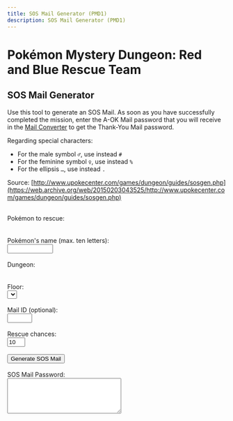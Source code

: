 ```yaml
---
title: SOS Mail Generator (PMD1)
description: SOS Mail Generator (PMD1)
---
```

# Pokémon Mystery Dungeon: Red and Blue Rescue Team
## SOS Mail Generator
Use this tool to generate an SOS Mail. As soon as you have successfully completed the mission, enter the A-OK Mail password that you will receive in the [Mail Converter](aokmail) to get the Thank-You Mail password.

Regarding special characters:
- For the male symbol `♂`, use instead `#`
- For the feminine symbol `♀`, use instead `%`
- For the ellipsis `…`, use instead `.`

Source: [http://www.upokecenter.com/games/dungeon/guides/sosgen.php](https://web.archive.org/web/20150203043525/http://www.upokecenter.com/games/dungeon/guides/sosgen.php)<br><br>

<script src="/assets/js/tools/PMD1/objets-en.js" type="text/javascript">
</script>
<script src="/assets/js/tools/PMD1/pokemon-en.js" type="text/javascript">
</script>
<script type="text/javascript">
  let ChoosePokemon="Please choose a Pokémon."
  let SpecialChars="Please avoid using special characters in the name."
</script>
<script src="/assets/js/tools/PMD1/lettresos.js" type="text/javascript">
</script>
<script type="text/javascript">
  //<![CDATA[

let debug=0


function formatpass(x){
 x=x.replace(/[\n\s\r]/g,"").toUpperCase()
 return x.substr(0,5)+" "
       +x.substr(5,8)+" "
       +x.substr(13,5)+"\r\n"
       +x.substr(18,5)+" "
       +x.substr(23,8)+" "
       +x.substr(31,5)+"\r\n"
       +x.substr(36,5)+" "
       +x.substr(41,8)+" "
       +x.substr(49,5)+"\r\n"
}

let baddungeons="18191E2731323336373D3F"
let badpokemon=
"C90078017C01230125010E0051005200"+
"33015E009100920090009C010D010C01"+
"0E0113019600990198019D0112011401"+
"95019601970197009B019A019E01A401"+
"A501A601"

let floors=
"04060A0E0A0B040D0F0D040A06100618"+
"041A0A2964150564150C64641A1A0D15"+
"331F1F1F151F100D141F0B1015151F05"+
"050B033346101F14140C644C29646402"

onload=function(){
 showfloors() 
}

function isbaditem(x){
 if(x>=0xF0)return 0
 for(let i=0;i<baditems.length/2;i++){
  if(x==c2c(baditems,i))
   return 1
 }
 return 0
}

function isbaddungeon(x){
 if(x>0x3F)return 1
 for(let i=0;i<baddungeons.length/2;i++){
  if(x==c2c(baddungeons,i))
   return 1
 }
 return 0
}

function getspecies(id){
 if(id==0x179||id==0x17A||id==0x17B)
  return 0x178
 if((id>=0xca&&id<=0xe2)||id==0x19F||id==0x1A0)
  return 201
 if(id==0x1A1||id==0x1A2||id==0x1A3)
  return 0x19E
 if(id==0x1A7)
  return 0x19C
 return id
}


function isbadpokemon(x){
 if(getspecies(x)!=x)
  return 1
 for(let i=0;i<badpokemon.length/2;i++){
  if(x==c2w(badpokemon,i))
   return 1
 }
 return 0
}


function option(x){
 return parseInt(x.value)
}

function showfloors(){
 let dungeon=option(document.getElementById("dungeon"))
 let numfloors=(dungeon>0x3F)?1:c2c(floors,dungeon);
 let startfloor=(dungeon>0x3F)?0:1;
 document.getElementById("floor").options.length=0
 for(let i=startfloor;i<numfloors;i++){
  document.getElementById("floor").options[i-startfloor]=new Option(i+"",i+"")
 }
}

function showdungeon(name){
 document.write("<select id=\""+name+"\" onchange=\"showfloors()\">");
 for(let i=0;i<dungeons.length;i++){
  if(!isbaddungeon(i)){
   document.write("<option value=\""+i+"\">"+dungeons[i]+"</option>");  
  }
 } 
 document.write("</select>");
}



function genpass(){
 let pass=[]
 for(let i=0;i<56;i++){
  pass[i]=0
 }
 pass[0]=1
 pass[1]=0
 pass[2]=0
 pass[4]=option(document.getElementById("dungeon"))
 pass[5]=option(document.getElementById("floor"))
 pass[8]=Math.floor(Math.random()*256)
 pass[9]=Math.floor(Math.random()*256)
 pass[10]=Math.floor(Math.random()*256)
 let poke=option(document.getElementById("poke"))
 if(poke==0){
  alert(ChoosePokemon)
  return 0
 }
 pass[12]=poke&0xFF
 pass[13]=(poke>>8)&0xFF
 let mailid=parseInt(document.getElementById("mailid").value)
 if(document.getElementById("mailid").value==""||isNaN(mailid)){
  pass[16]=Math.floor(Math.random()*256)
  pass[17]=Math.floor(Math.random()*256)
 } else {
  pass[16]=mailid&0xFF;
  pass[17]=(mailid>>8)&0xFF
 }
 pass[18]=Math.floor(Math.random()*256)
 pass[19]=Math.floor(Math.random()*256)
 let pokename=document.getElementById("pokename").value
 if(!pokename){
  pokename=pokemon[poke]
 }
 for(let i=0;i<10;i++){
  let c=pokename.charCodeAt(i)
  if(c<0x20||(c>=0x80&&c<=0x9F)||c>0xFF){
   alert(SpecialChars)
   return 0
  }
  pass[20+i]=c
 }
 let chances=parseInt(document.getElementById("chances").value)
 if(document.getElementById("chances").value==""||isNaN(chances)){
  pass[44]=10
 } else {
  pass[44]=chances
 }
 pass[45]=0
 pass[36]=Math.floor(Math.random()*256)
 pass[37]=Math.floor(Math.random()*256)
 pass[38]=Math.floor(Math.random()*256)
 pass[39]=Math.floor(Math.random()*256)
 let sos=datatopass(pass)
 document.getElementById("sos").value=formatpass(sos)
 if(debug){
  document.getElementById("data").value=tostr(pass)
 }
}


function showpkmn(name){
 document.write("<select id=\""+name+"\">");
 for(let i=0;i<pokemon.length;i++){
  if(i==0||1/*||!isbadpokemon(i)*/){
   document.write("<option value=\""+i+"\">"+pokemon[i]+"</option>");  
  }
 } 
 document.write("</select>");
}

function decsos(){
 let x=document.getElementById("sos").value.replace(/[\n\s\r]/g,"").toUpperCase()
 let pass=[]
 if(!convertpass(x,pass)){
  alert("The password is invalid.")
 } else {
  x=datatopass(pass)
  document.getElementById("sos").value=formatpass(x)
  if(debug){
   document.getElementById("data").value=tostr(pass)
  }
 }
}


function encsos(){
 let pass=document.getElementById("data").value.split(",")
 for(let i=0;i<pass.length;i++){
  pass[i]=parseInt(pass[i],16)
 }
 x=datatopass(pass)
 document.getElementById("sos").value=formatpass(x)
 if(debug){
  document.getElementById("data").value=tostr(pass)
 }
}

//]]></script>

<p>Pokémon to rescue:
  <br>
  <script type="text/javascript">
    showpkmn("poke");
  </script>
  <br>
  <br>
  Pokémon's name (max. ten letters):
  <br>
  <input type="text" id="pokename" maxlength="10" size="10" />
  <br>
  <br>
  Dungeon:
  <br>
  <script type="text/javascript">
    showdungeon("dungeon");
  </script>
  <br>
  <br>
  Floor:
  <br>
  <select id="floor">
    <option value="">
    </option>
  </select>
  <br>
  <br>
  Mail ID (optional):
  <br>
  <input type="text" id="mailid" maxlength="4" size="4" />
  <br>
  <br>
  Rescue chances:
  <br>
  <input type="text" id="chances" value="10" maxlength="2" size="2" />
  <br>
  <br>
  <input type="button" value="Generate SOS Mail" onclick="genpass()" />
  <br>
  <br>
  SOS Mail Password:
  <br>
  <textarea id="sos" cols="30" rows="5">
  </textarea>
  <br>
  <script type="text/javascript">
    if(debug){
      document.write('<input type="button" value="Decode SOS Mail" onclick="decsos()"/>')
      <br>
      document.write('<textarea id="data" cols="30" rows="5"></textarea>')
      <br>
      document.write('<input type="button" value="Encode SOS Mail" onclick="encsos()"/>')
      <br>
    }
  </script>
<p>
